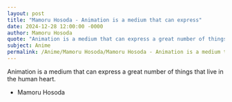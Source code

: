 ```yaml
---
layout: post
title: "Mamoru Hosoda - Animation is a medium that can express"
date: 2024-12-28 12:00:00 -0000
author: Mamoru Hosoda
quote: "Animation is a medium that can express a great number of things that live in the human heart."
subject: Anime
permalink: /Anime/Mamoru Hosoda/Mamoru Hosoda - Animation is a medium that can express
---
```


Animation is a medium that can express a great number of things that live in the human heart.

- Mamoru Hosoda

